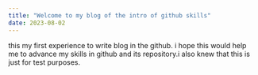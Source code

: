 ```yaml
---
title: "Welcome to my blog of the intro of github skills"
date: 2023-08-02
---
```

 this my first experience to write blog in the github. i hope this would help me to advance my skills in github and its repository.i also knew that 
 this is just for test purposes.
